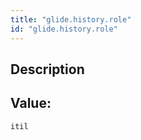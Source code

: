 ```yaml
---
title: "glide.history.role"
id: "glide.history.role"
---
```

## Description



## Value: 
```
itil
```